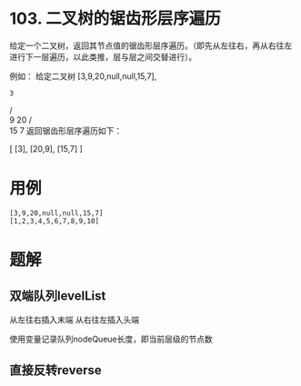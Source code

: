 # 103. 二叉树的锯齿形层序遍历
给定一个二叉树，返回其节点值的锯齿形层序遍历。（即先从左往右，再从右往左进行下一层遍历，以此类推，层与层之间交替进行）。

例如：
给定二叉树 [3,9,20,null,null,15,7],

    3
   / \
  9  20
    /  \
   15   7
返回锯齿形层序遍历如下：

[
  [3],
  [20,9],
  [15,7]
]

# 用例
```
[3,9,20,null,null,15,7]
[1,2,3,4,5,6,7,8,9,10]
```

# 题解

## 双端队列levelList

从左往右插入末端
从右往左插入头端

使用变量记录队列nodeQueue长度，即当前层级的节点数

## 直接反转reverse